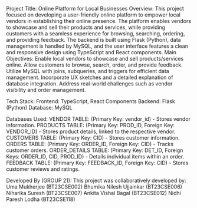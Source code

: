 
Project Title: Online Platform for Local Businesses
Overview: This project focused on developing a user-friendly online platform to empower local vendors in establishing their online presence. The platform enables vendors to showcase and sell their products and services, while providing customers with a seamless experience for browsing, searching, ordering, and providing feedback. The backend is built using Flask (Python), data management is handled by MySQL, and the user interface features a clean and responsive design using TypeScript and React components.
Main Objectives:
Enable local vendors to showcase and sell products/services online.
Allow customers to browse, search, order, and provide feedback.
Utilize MySQL with joins, subqueries, and triggers for efficient data management.
Incorporate UX sketches and a detailed explanation of database integration.
Address real-world challenges such as vendor visibility and order management.

Tech Stack:
Frontend: TypeScript, React Components
Backend: Flask (Python)
Database: MySQL

Databases Used:
VENDOR TABLE: (Primary Key: vendor_id) - Stores vendor information.
PRODUCTS TABLE: (Primary Key: PROD_ID, Foreign Key: VENDOR_ID) - Stores product details, linked to the respective vendor.
CUSTOMERS TABLE: (Primary Key: CID) - Stores customer information.
ORDERS TABLE: (Primary Key: ORDER_ID, Foreign Key: CID) - Tracks customer orders.
ORDER_DETAILS TABLE: (Primary Key: DET_ID, Foreign Keys: ORDER_ID, CID, PROD_ID) - Details individual items within an order.
FEEDBACK TABLE: (Primary Key: FEEDBACK_ID, Foreign Key: CID) - Stores customer reviews and ratings.

Developed By (GROUP 21):
This project was collaboratively developed by: 
Uma Mukherjee (BT23CSE002)
Bhumika Nilesh Ujjainkar (BT23CSE006)
Niharika Suresh (BT23CSE007)
Ankita Vishal Bagal (BT23CSE012)
Nidhi Paresh Lodha (BT23CSE118)





